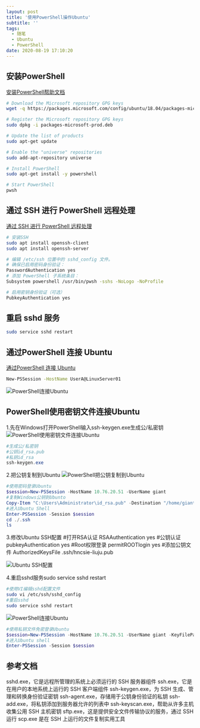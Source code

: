 ```yaml
---
layout: post
title: '使用PowerShell操作Ubuntu'
subtitle: ''
tags:
  - 随笔
  - Ubuntu
  - PowerShell
date: 2020-08-19 17:10:20
---
```


## 安装PowerShell

[安装PowerShell帮助文档](https://docs.microsoft.com/zh-cn/powershell/scripting/install/installing-powershell-core-on-linux?view=powershell-7)

``` sh
# Download the Microsoft repository GPG keys
wget -q https://packages.microsoft.com/config/ubuntu/18.04/packages-microsoft-prod.deb

# Register the Microsoft repository GPG keys
sudo dpkg -i packages-microsoft-prod.deb

# Update the list of products
sudo apt-get update

# Enable the "universe" repositories
sudo add-apt-repository universe

# Install PowerShell
sudo apt-get install -y powershell

# Start PowerShell
pwsh
```

## 通过 SSH 进行 PowerShell 远程处理

[通过 SSH 进行 PowerShell 远程处理](https://docs.microsoft.com/zh-cn/powershell/scripting/learn/remoting/ssh-remoting-in-powershell-core?view=powershell-7)

``` sh
# 安装SSH
sudo apt install openssh-client
sudo apt install openssh-server

# 编辑 /etc/ssh 位置中的 sshd_config 文件。
# 确保已启用密码身份验证：
PasswordAuthentication yes
# 添加 PowerShell 子系统条目：
Subsystem powershell /usr/bin/pwsh -sshs -NoLogo -NoProfile

# 启用密钥身份验证（可选）
PubkeyAuthentication yes
```

## 重启 sshd 服务

``` sh
sudo service sshd restart
```

## 通过PowerShell 连接 Ubuntu

[通过PowerShell 连接 Ubuntu](https://docs.microsoft.com/en-us/powershell/module/microsoft.powershell.core/new-pssession?view=powershell-7#example-12--create-a-session-using-ssh)

``` sh
New-PSSession -HostName UserA@LinuxServer01
```

![PowerShell连接Ubuntu](1.png)


## PowerShell使用密钥文件连接Ubuntu

1.先在Windows打开PowerShell输入ssh-keygen.exe生成公/私密钥
![PowerShell使用密钥文件连接Ubuntu](2.png)

```powershell
#生成公/私密钥
#公钥id_rsa.pub
#私钥id_rsa
ssh-keygen.exe
```

2.把公钥复制到Ubuntu
![PowerShell把公钥复制到Ubuntu](3.png)

```powershell
#使用密码登录Ubuntu
$session=New-PSSession -HostName 10.76.20.51 -UserName giant
#复制Windows公钥到Ubunto
Copy-Item "C:\Users\Administrator\id_rsa.pub" -Destination "/home/giant/.ssh/hncsie-liuju.pub" -ToSession $session
#进入Ubuntu Shell
Enter-PSSession -Session $session
cd ./.ssh
ls
```

3.修改Ubuntu SSH配置
#打开RSA认证
RSAAuthentication yes
#公钥认证
pubkeyAuthentication yes
#Root权限登录
permitROOTlogin yes
#添加公钥文件
AuthorizedKeysFile .ssh/hncsie-liuju.pub

![Ubuntu SSH配置](5.png)

4.重启sshd服务sudo service sshd restart

```bash
#使用VI编辑sshd配置文件
sudo vi /etc/ssh/sshd_config
#重启sshd
sudo service sshd restart
```

![PowerShell连接Ubuntu](4.png)

```powershell
#使用私钥文件免密登录Ubuntu
$session=New-PSSession -HostName 10.76.20.51 -UserName giant -KeyFilePath .\id_rsa
#进入Ubuntu shell
Enter-PSSession -Session $session
```

## 参考文档

sshd.exe，它是远程所管理的系统上必须运行的 SSH 服务器组件
ssh.exe，它是在用户的本地系统上运行的 SSH 客户端组件
ssh-keygen.exe，为 SSH 生成、管理和转换身份验证密钥
ssh-agent.exe，存储用于公钥身份验证的私钥
ssh-add.exe，将私钥添加到服务器允许的列表中
ssh-keyscan.exe，帮助从许多主机收集公用 SSH 主机密钥
sftp.exe，这是提供安全文件传输协议的服务，通过 SSH 运行
scp.exe 是在 SSH 上运行的文件复制实用工具